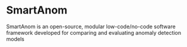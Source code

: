 # SmartAnom
SmartAnom is an open-source, modular low-code/no-code software framework developed for comparing and evaluating anomaly detection models
